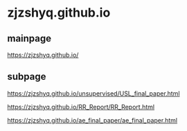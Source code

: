 # zjzshyq.github.io
## mainpage
https://zjzshyq.github.io/

## subpage
https://zjzshyq.github.io/unsupervised/USL_final_paper.html

https://zjzshyq.github.io/RR_Report/RR_Report.html

https://zjzshyq.github.io/ae_final_paper/ae_final_paper.html
